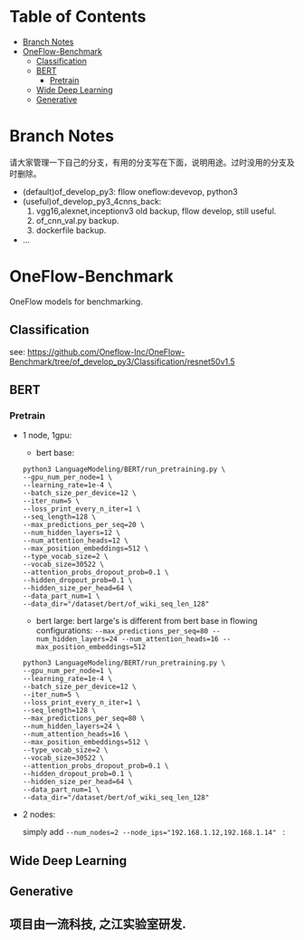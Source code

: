 Table of Contents
=================

* [Branch Notes](#branch-notes)
* [OneFlow\-Benchmark](#oneflow-benchmark)
  * [Classification](#classification)
  * [BERT](#bert)
    * [Pretrain](#pretrain)
  * [Wide Deep Learning](#wide-deep-learning)
  * [Generative](#generative)

# Branch Notes

请大家管理一下自己的分支，有用的分支写在下面，说明用途。过时没用的分支及时删除。

* (default)of_develop_py3: fllow oneflow:devevop, python3
* (useful)of_develop_py3_4cnns_back: 
    1) vgg16,alexnet,inceptionv3 old backup, fllow develop, still useful.
    2) of_cnn_val.py backup.
    3) dockerfile backup.
* ...




# OneFlow-Benchmark
OneFlow models for benchmarking.

## Classification
see: https://github.com/Oneflow-Inc/OneFlow-Benchmark/tree/of_develop_py3/Classification/resnet50v1.5

## BERT
### Pretrain
* 1 node, 1gpu:
    
    * bert base:
    ```
    python3 LanguageModeling/BERT/run_pretraining.py \
    --gpu_num_per_node=1 \
    --learning_rate=1e-4 \
    --batch_size_per_device=12 \
    --iter_num=5 \
    --loss_print_every_n_iter=1 \
    --seq_length=128 \
    --max_predictions_per_seq=20 \
    --num_hidden_layers=12 \
    --num_attention_heads=12 \
    --max_position_embeddings=512 \
    --type_vocab_size=2 \
    --vocab_size=30522 \
    --attention_probs_dropout_prob=0.1 \
    --hidden_dropout_prob=0.1 \
    --hidden_size_per_head=64 \
    --data_part_num=1 \
    --data_dir="/dataset/bert/of_wiki_seq_len_128" 
    ```

    * bert large:
    bert large's is different from bert base in flowing configurations: 
    `--max_predictions_per_seq=80 --num_hidden_layers=24 --num_attention_heads=16 --max_position_embeddings=512`

    ```
    python3 LanguageModeling/BERT/run_pretraining.py \
    --gpu_num_per_node=1 \
    --learning_rate=1e-4 \
    --batch_size_per_device=12 \
    --iter_num=5 \
    --loss_print_every_n_iter=1 \
    --seq_length=128 \
    --max_predictions_per_seq=80 \
    --num_hidden_layers=24 \
    --num_attention_heads=16 \
    --max_position_embeddings=512 \
    --type_vocab_size=2 \
    --vocab_size=30522 \
    --attention_probs_dropout_prob=0.1 \
    --hidden_dropout_prob=0.1 \
    --hidden_size_per_head=64 \
    --data_part_num=1 \
    --data_dir="/dataset/bert/of_wiki_seq_len_128"
    ```

* 2 nodes:

    simply add `--num_nodes=2 --node_ips="192.168.1.12,192.168.1.14" ` :

## Wide Deep Learning

## Generative

## 项目由一流科技, 之江实验室研发.
